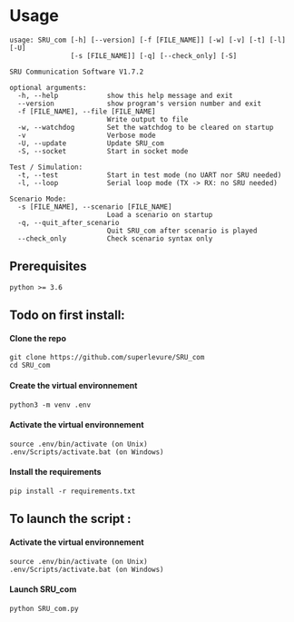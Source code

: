 # Usage

```
usage: SRU_com [-h] [--version] [-f [FILE_NAME]] [-w] [-v] [-t] [-l] [-U]
               [-s [FILE_NAME]] [-q] [--check_only] [-S]

SRU Communication Software V1.7.2

optional arguments:
  -h, --help            show this help message and exit
  --version             show program's version number and exit
  -f [FILE_NAME], --file [FILE_NAME]
                        Write output to file
  -w, --watchdog        Set the watchdog to be cleared on startup
  -v                    Verbose mode
  -U, --update          Update SRU_com
  -S, --socket          Start in socket mode

Test / Simulation:
  -t, --test            Start in test mode (no UART nor SRU needed)
  -l, --loop            Serial loop mode (TX -> RX: no SRU needed)

Scenario Mode:
  -s [FILE_NAME], --scenario [FILE_NAME]
                        Load a scenario on startup
  -q, --quit_after_scenario
                        Quit SRU_com after scenario is played
  --check_only          Check scenario syntax only
```


## Prerequisites 
```
python >= 3.6
```

## Todo on first install: 
#### Clone the repo
```
git clone https://github.com/superlevure/SRU_com
cd SRU_com
```

#### Create the virtual environnement
```
python3 -m venv .env
```
#### Activate the virtual environnement
```
source .env/bin/activate (on Unix) 
.env/Scripts/activate.bat (on Windows) 
```

#### Install the requirements 
```
pip install -r requirements.txt
```


## To launch the script : 
#### Activate the virtual environnement
```
source .env/bin/activate (on Unix) 
.env/Scripts/activate.bat (on Windows) 
```
#### Launch SRU_com
```
python SRU_com.py
```




